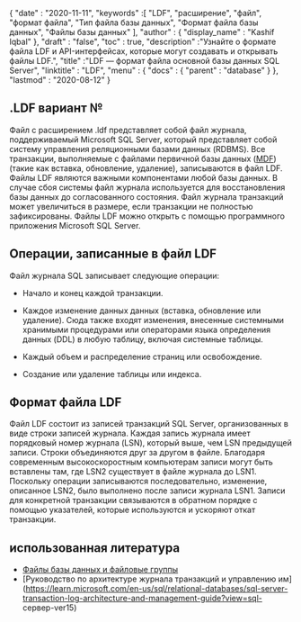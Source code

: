 {
  "date" : "2020-11-11",
  "keywords" :[ "LDF", "расширение", "файл", "формат файла", "Тип файла базы данных", "Формат файла базы данных", "Файлы базы данных" ],
  "author" : {
    "display_name" : "Kashif Iqbal"
},
  "draft" : "false",
  "toc" : true,
  "description" :"Узнайте о формате файла LDF и API-интерфейсах, которые могут создавать и открывать файлы LDF.",
  "title" :"LDF — формат файла основной базы данных SQL Server",
  "linktitle" : "LDF",
  "menu" : {
    "docs" : {
      "parent" : "database"
}
},
  "lastmod" : "2020-08-12"
}

## .LDF вариант №

Файл с расширением .ldf представляет собой файл журнала, поддерживаемый Microsoft SQL Server, который представляет собой систему управления реляционными базами данных (RDBMS). Все транзакции, выполняемые с файлами первичной базы данных ([MDF](/ru/database/mdf/)) (такие как вставка, обновление, удаление), записываются в файл LDF. Файлы LDF являются важными компонентами любой базы данных. В случае сбоя системы файл журнала используется для восстановления базы данных до согласованного состояния. Файл журнала транзакций может увеличиться в размере, если транзакции не полностью зафиксированы. Файлы LDF можно открыть с помощью программного приложения Microsoft SQL Server.

## Операции, записанные в файл LDF

Файл журнала SQL записывает следующие операции:

* Начало и конец каждой транзакции.

* Каждое изменение данных данных (вставка, обновление или удаление). Сюда также входят изменения, внесенные системными хранимыми процедурами или операторами языка определения данных (DDL) в любую таблицу, включая системные таблицы.

* Каждый объем и распределение страниц или освобождение.

* Создание или удаление таблицы или индекса.

## Формат файла LDF

Файл LDF состоит из записей транзакций SQL Server, организованных в виде строки записей журнала. Каждая запись журнала имеет порядковый номер журнала (LSN), который выше, чем LSN предыдущей записи. Строки объединяются друг за другом в файле. Благодаря современным высокоскоростным компьютерам записи могут быть вставлены там, где LSN2 существует в файле журнала до LSN1. Поскольку операции записываются последовательно, изменение, описанное LSN2, было выполнено после записи журнала LSN1. Записи для конкретной транзакции связываются в обратном порядке с помощью указателей, которые используются и ускоряют откат транзакции.
 

## использованная литература

* [Файлы базы данных и файловые группы](https://learn.microsoft.com/en-us/sql/relational-databases/databases/database-files-and-filegroups?view=sql-server-ver15)
* [Руководство по архитектуре журнала транзакций и управлению им](https://learn.microsoft.com/en-us/sql/relational-databases/sql-server-transaction-log-architecture-and-management-guide?view=sql- сервер-ver15)

